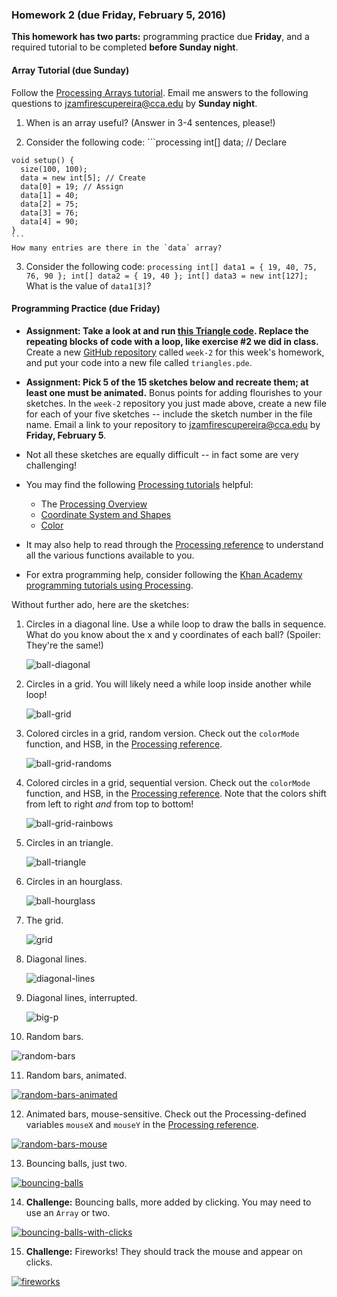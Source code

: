 ### Homework 2 (due Friday, February 5, 2016)

**This homework has two parts:** programming practice due **Friday**, and a required tutorial to be completed **before Sunday night**.

#### Array Tutorial (due Sunday)

Follow the [Processing Arrays tutorial](https://processing.org/tutorials/arrays/). Email me answers to the following questions to [jzamfirescupereira@cca.edu](mailto:jzamfirescupereira@cca.edu) by **Sunday night**.
  1. When is an array useful? (Answer in 3-4 sentences, please!)
  
  2. Consider the following code:
    ```processing
    int[] data; // Declare

    void setup() {
      size(100, 100);
      data = new int[5]; // Create
      data[0] = 19; // Assign
      data[1] = 40;
      data[2] = 75;
      data[3] = 76;
      data[4] = 90;
    }
    ```
    How many entries are there in the `data` array?
    
  3. Consider the following code:
    ```processing
    int[] data1 = { 19, 40, 75, 76, 90 };
    int[] data2 = { 19, 40 };
    int[] data3 = new int[127];
    ```
    What is the value of `data1[3]`?
    

#### Programming Practice (due Friday)

- **Assignment: Take a look at and run [this Triangle code](triangles.pde). Replace the repeating blocks of code with a loop, like exercise #2 we did in class.** Create a new [GitHub repository](../github-guide.md#to-create-a-new-repository) called `week-2` for this week's homework, and put your code into a new file called `triangles.pde`.

- **Assignment: Pick 5 of the 15 sketches below and recreate them; at least one must be animated.** Bonus points for adding flourishes to your sketches. In the `week-2` repository you just made above, create a new file for each of your five sketches -- include the sketch number in the file name. Email a link to your repository to [jzamfirescupereira@cca.edu](mailto:jzamfirescupereira@cca.edu) by **Friday, February 5**.

- Not all these sketches are equally difficult -- in fact some are very challenging!

- You may find the following [Processing tutorials](https://processing.org/tutorials/) helpful:
  - The [Processing Overview](https://processing.org/tutorials/overview)
  - [Coordinate System and Shapes](https://processing.org/tutorials/drawing)
  - [Color](https://processing.org/tutorials/color)

- It may also help to read through the [Processing reference](http://processing.org/reference/) to understand all the various functions available to you.

- For extra programming help, consider following the [Khan Academy programming tutorials using Processing](https://www.khanacademy.org/computing/computer-programming/programming).

Without further ado, here are the sketches:

1. Circles in a diagonal line. Use a while loop to draw the balls in sequence. What do you know about the x and y coordinates of each ball? (Spoiler: They're the same!)
   
   ![ball-diagonal](img/hw2/ball-diagonal.png)

2. Circles in a grid. You will likely need a while loop inside another while loop!
   
   ![ball-grid](img/hw2/ball-grid.png)

3. Colored circles in a grid, random version. Check out the `colorMode` function, and HSB, in the [Processing reference](http://processing.org/reference).
   
   ![ball-grid-randoms](img/hw2/ball-grid-randoms.png)

4. Colored circles in a grid, sequential version. Check out the `colorMode` function, and HSB, in the [Processing reference](http://processing.org/reference). Note that the colors shift from left to right *and* from top to bottom!

   ![ball-grid-rainbows](img/hw2/ball-grid-rainbows.png)

5. Circles in an triangle.

   ![ball-triangle](img/hw2/ball-triangle.png)
   
6. Circles in an hourglass.

   ![ball-hourglass](img/hw2/ball-hourglass.png)

7. The grid.
   
   ![grid](img/hw2/grid.png)
   
8. Diagonal lines.

   ![diagonal-lines](img/hw2/diagonal-lines.png)

9. Diagonal lines, interrupted.

   ![big-p](img/hw2/big-p.png)

10. Random bars.

   ![random-bars](img/hw2/random-bars.png)

11. Random bars, animated.

   [![random-bars-animated](img/hw2/random-bars-animated.png)](http://youtu.be/EA9MqlY56LM)

12. Animated bars, mouse-sensitive. Check out the Processing-defined variables `mouseX` and `mouseY` in the [Processing reference](http://processing.org/reference).

   [![random-bars-mouse](img/hw2/random-bars-mouse.png)](http://youtu.be/3OAKqXS5Lkw)

13. Bouncing balls, just two.

   [![bouncing-balls](img/hw2/bouncing-balls.png)](http://youtu.be/7sfC4-4VoM4)

14. **Challenge:** Bouncing balls, more added by clicking. You may need to use an `Array` or two.

   [![bouncing-balls-with-clicks](img/hw2/bouncing-balls-with-clicks.png)](http://youtu.be/Tnkhya3Tqu0)

15. **Challenge:** Fireworks! They should track the mouse and appear on clicks.

   [![fireworks](img/hw2/fireworks.png)](http://youtu.be/yNTUEe9cof8)
   
